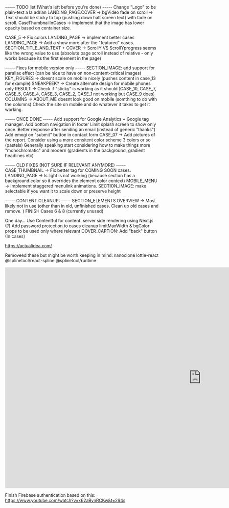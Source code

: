 ----- TODO list (What's left before you're done) -----
Change "Logo" to be plain-text a la adrian
LANDING_PAGE.COVER -> bgVideo fade on scroll -> Text should be sticky to top (pushing down half screen text) with fade on scroll.
CaseThumbnailInCases -> implement that the image has lower opacity based on container size.

CASE_5 -> Fix colors
LANDING_PAGE -> implement better cases
LANDING_PAGE -> Add a show more after the "featured" cases.
SECTION_TITLE_AND_TEXT + COVER -> ScrollY VS ScrollYprogress seems like the wrong value to use (absolute page scroll instead of relative - only works because its the first element in the page)

----- Fixes for mobile version only -----
SECTION_IMAGE: add support for parallax effect (can be nice to have on non-content-critical images)
KEY_FIGURES -> doesnt scale on mobile nicely (pushes content in case_13 for example)
SNEAKPEEK? -> Create alternate design for mobile phones only
RESULT -> Check if "sticky" is working as it should (CASE_10, CASE_7, CASE_5, CASE_4, CASE_3, CASE_2, CASE_1 not working but CASE_9 does)
COLUMNS -> ABOUT_ME doesnt look good on mobile (somthing to do with the columns)
Check the site on mobile and do whatever it takes to get it working.

----- ONCE DONE -----
Add support for Google Analytics + Google tag manager.
Add bottom navigation in footer
Limit splash screen to show only once.
Better response after sending an email (instead of generic "thanks")
Add emogi on "submit" button in contact form
CASE_07 -> Add pictures of the report.
Consider using a more consitent color scheme 3 colors or so (pastels)
Generally speaking start considering how to make things more "monochromatic" and modern (gradients in the background, gradient headlines etc)

----- OLD FIXES (NOT SURE IF RELEVANT ANYMORE) -----
CASE_THUMBNAIL -> Fix better tag for COMING SOON cases.
LANDING_PAGE -> Is light is not working (because section has a background color so it overrides the element color context)
MOBILE_MENU -> Implement staggered menulink animations.
SECTION_IMAGE: make selectable if you want it to scale down or preserve height

----- CONTENT CLEANUP: -----
SECTION_ELEMENTS.OVERVIEW -> Most likely not in use (other than in old, unfinished cases. Clean up old cases and remove. )
FINISH Cases 6 & 8 (currently unused)

One day...
Use Contentful for content.
server side rendering using Next.js (?)
Add password protection to cases
cleanup limitMaxWidth & bgColor props to be used only where relevant
COVER_CAPTION: Add "back" button (In cases)

https://actualidea.com/

Removeed these but might be worth keeping in mind:
nanoclone
lottie-react
@splinetool/react-spline
@splinetool/runtime

<iframe width="1280" height="720" src="https://www.youtube.com/embed/UFk14H74w6E" title="WEBINAR: Samuel Bergstrom - Sentiment for better design decisions" frameborder="0" allow="accelerometer; autoplay; clipboard-write; encrypted-media; gyroscope; picture-in-picture; web-share" allowfullscreen></iframe>

Finish Firebase authentication based on this:
https://www.youtube.com/watch?v=x62aBvnRCKw&t=264s
